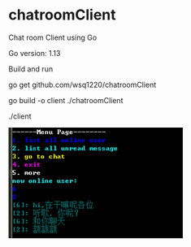 
# chatroomClient
Chat room Client using Go

Go version: 1.13

Build and run

go get github.com/wsq1220/chatroomClient


go build -o client ./chatroomClient

./client

![Image](img/pro.png)
